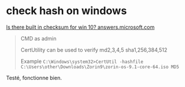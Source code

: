 # check hash on windows

[Is there built in checksum for win 10? answers.microsoft.com](https://answers.microsoft.com/en-us/insider/forum/insider_wintp-insider_update/is-there-built-in-checksum-for-win-10/8dba82be-f036-4460-b427-954e057b678a)

> CMD as admin
> 
> CertUtility can be used to verify md2,3,4,5    sha1,256,384,512
> 
> Example `C:\Windows\system32>CertUtil -hashfile C:\Users\other\Downloads\Zorin9\zorin-os-9.1-core-64.iso MD5`
>

Testé, fonctionne bien.
